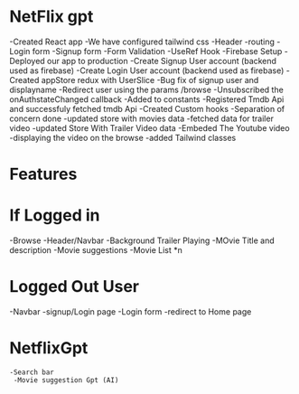 # NetFlix gpt
-Created React app
-We have configured tailwind css
-Header
-routing
-Login form 
-Signup form
-Form Validation
-UseRef Hook
-Firebase Setup
-Deployed our app to production 
-Create Signup User account (backend used as firebase)
-Create Login User account (backend used as firebase)
-Created appStore redux with UserSlice
-Bug fix of signup user and displayname 
-Redirect user using the params /browse 
-Unsubscribed the onAuthstateChanged callback
-Added to constants 
-Registered Tmdb Api and successfuly fetched tmdb Api
-Created Custom hooks 
-Separation of concern done 
-updated store with movies data 
-fetched data for trailer video 
-updated Store With Trailer Video data 
-Embeded The Youtube video
-displaying the video on the browse 
-added Tailwind classes 


# Features
# If Logged in 
-Browse
   -Header/Navbar
    -Background Trailer Playing
     -MOvie Title and description 
      -Movie suggestions
       -Movie List *n 

# Logged Out User
-Navbar 
 -signup/Login page
  -Login form
   -redirect to Home page 

# NetflixGpt
    -Search bar 
     -Movie suggestion Gpt (AI)

